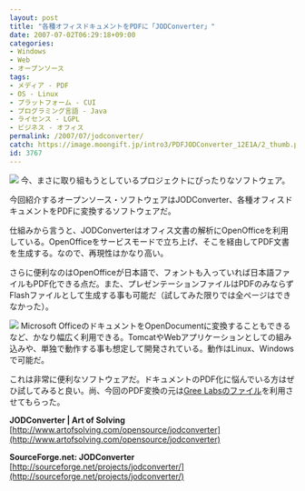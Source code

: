 ```yaml
---
layout: post
title: "各種オフィスドキュメントをPDFに「JODConverter」"
date: 2007-07-02T06:29:18+09:00
categories:
- Windows
- Web
- オープンソース
tags: 
- メディア - PDF
- OS - Linux
- プラットフォーム - CUI
- プログラミング言語 - Java
- ライセンス - LGPL
- ビジネス - オフィス
permalink: /2007/07/jodconverter/
catch: https://image.moongift.jp/intro3/PDFJODConverter_12E1A/2_thumb.png
id: 3767
---
```

[![](https://image.moongift.jp/intro3/PDFJODConverter_12E1A/3_thumb.png)](https://image.moongift.jp/intro3/PDFJODConverter_12E1A/32.png) 今、まさに取り組もうとしているプロジェクトにぴったりなソフトウェア。   
  
今回紹介するオープンソース・ソフトウェアはJODConverter、各種オフィスドキュメントをPDFに変換するソフトウェアだ。   
  
<!--more-->  
  
仕組みから言うと、JODConverterはオフィス文書の解析にOpenOfficeを利用している。OpenOfficeをサービスモードで立ち上げ、そこを経由してPDF文書を生成する。なので、再現性はかなり高い。   
  
さらに便利なのはOpenOfficeが日本語で、フォントも入っていれば日本語ファイルもPDF化できる点だ。また、プレゼンテーションファイルはPDFのみならずFlashファイルとして生成する事も可能だ（試してみた限りでは全ページはできなかった）。   
  
[![](https://image.moongift.jp/intro3/PDFJODConverter_12E1A/2_thumb.png)](https://image.moongift.jp/intro3/PDFJODConverter_12E1A/22.png) Microsoft OfficeのドキュメントをOpenDocumentに変換することもできるなど、かなり幅広く利用できる。TomcatやWebアプリケーションとしての組み込みや、単独で動作する事も想定して開発されている。動作はLinux、Windowsで可能だ。   
  
これは非常に便利なソフトウェアだ。ドキュメントのPDF化に悩んでいる方はぜひ試してみると良い。尚、今回のPDF変換の元は[Gree Labsのファイル](http://labs.gree.jp/index.php?plugin=attach&refer=Top%2FDocument&openfile=gree-study-20060209-dev06.ppt)を利用させてもらった。   
  
**JODConverter | Art of Solving**  
[http://www.artofsolving.com/opensource/jodconverter](http://www.artofsolving.com/opensource/jodconverter)  
  
**SourceForge.net: JODConverter**  
[http://sourceforge.net/projects/jodconverter/](http://sourceforge.net/projects/jodconverter/)